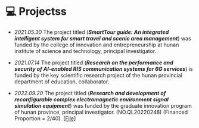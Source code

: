 # 💻 Projectss

- *2021.05.30* The project titled (**<i>SmartTour guide: An integrated intelligent system for smart travel and scenic area management</i>**) was funded by the college of innovation and entrepreneurship at hunan institute of science and technology, principal investigator.

- *2021.07.14* The project titled (**<i>Research on the performance and security of AI-enabled RIS communication systems for 6G services</i>**) is funded by the key scientific research project of the hunan provincial department of education, collaborator.

- *2022.09.20* The project titled (**<i>Research and development of reconfigurable complex electromagnetic environment signal simulation equipment</i>**) was funded by the graduate innovation program of hunan province, principal investigator.  (NO.QL20220248) (Financed Proportion = 2/40). [<a target="_blank" href="./images/Project_2022_1.pdf" >File</a>]